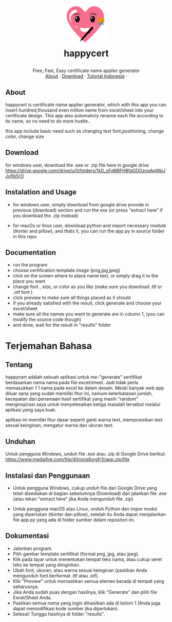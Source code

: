 <h1>
<p align="center">
  <img src="https://github.com/risal098/happycert/blob/main/source/android-chrome-192x192.png" alt="Logo" width="128">
  <br>happycert
</h1>
 <p align="center">
    Free, Fast, Easy certificate name applier generator
    <br />
    <a href="#about">About</a>
    ·
    <a href="https://www.mediafire.com/file/4ilnmiq6xrgfr1i/app.zip/file">Download</a>
    ·
    <a href="#terjemahan-bahasa">Tutorial Indonesia</a>
    ·
    
  </p>
</p>

## About
happycert is certificate name applier generator, which with this app you can insert hundred,thousand even million name from excel/sheet into your certificate design. This app also automaticly rename each file according to its name, so no need to do more hustle..

this app include basic need such as changing text font,positioning, change color, change size

## Download
for windows user, download the .exe or .zip file here in google drive
https://drive.google.com/drive/u/0/folders/1kD_oFd6BFH8faGDGzcpAqWpJJvflb5rO


## Instalation and Usage
- for windows user, simply download from google drive provide in previous (download) section and run the exe (or press "extract here" if you download the .zip instead)

- for macOs or linux user, download python and import necessary module (tkinter and pillow), and thats it, you can run the app.py in source folder in this repo

## Documentation
- run the program
- choose certification template image (png,jpg,jpeg)
- click on the screen where to place name text, or simply drag it to the place you want
- change font , size, or color as you like (make sure you download .ttf or .otf font )
- click preview to make sure all things placed as it should
- if you already satisfied with the result, click generate and choose your excel/sheet
- make sure all the names you want to generate are in column 1, (you can modify the source code though)
- and done, wait for the result in "results" folder


# Terjemahan Bahasa

## Tentang 
happycert adalah sebuah aplikasi untuk me-"generate" sertifikat berdasarkan nama nama pada file excel/sheet. Jadi tidak perlu memasukkan 1 1 nama pada excel ke dalam desain. Meski banyak web app diluar sana yang sudah memiliki fitur ini, namum keterbatasan jumlah, kecepatan dan penamaan hasil sertifikat yang masih "random" menginspirasi saya untuk menyelesaikan ketiga masalah tersebut melalui aplikasi yang saya buat.

aplikasi ini memiliki fitur dasar seperti ganti warna text, memposisikan text sesuai keinginan, mengatur warna dan ukuran text.


## Unduhan
Untuk pengguna Windows, unduh file .exe atau .zip di Google Drive berikut:
https://www.mediafire.com/file/4ilnmiq6xrgfr1i/app.zip/file

## Instalasi dan Penggunaan
- Untuk pengguna Windows, cukup unduh file dari Google Drive yang telah disediakan di bagian sebelumnya (Download) dan jalankan file .exe (atau tekan "extract here" jika Anda mengunduh file .zip).

- Untuk pengguna macOS atau Linux, unduh Python dan impor modul yang diperlukan (tkinter dan pillow), setelah itu Anda dapat menjalankan file app.py yang ada di folder sumber dalam repositori ini.

## Dokumentasi
- Jalankan program.
- Pilih gambar template sertifikat (format png, jpg, atau jpeg).
- Klik pada layar untuk menentukan tempat teks nama, atau cukup seret teks ke tempat yang diinginkan.
- Ubah font, ukuran, atau warna sesuai keinginan (pastikan Anda mengunduh font berformat .ttf atau .otf).
- Klik "Preview" untuk memastikan semua elemen berada di tempat yang seharusnya.
- Jika Anda sudah puas dengan hasilnya, klik "Generate" dan pilih file Excel/Sheet Anda.
- Pastikan semua nama yang ingin dihasilkan ada di kolom 1 (Anda juga dapat memodifikasi kode sumber jika diperlukan).
- Selesai! Tunggu hasilnya di folder "results".

